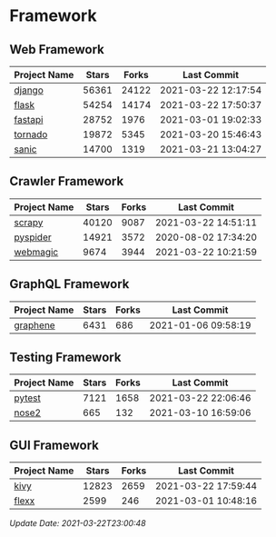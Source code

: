 # Framework

## Web Framework
| Project Name | Stars | Forks | Last Commit |
| ------------ | ----- | ----- | ----------- |
| [django](https://github.com/django/django) | 56361 | 24122 | 2021-03-22 12:17:54 |
| [flask](https://github.com/pallets/flask) | 54254 | 14174 | 2021-03-22 17:50:37 |
| [fastapi](https://github.com/tiangolo/fastapi) | 28752 | 1976 | 2021-03-01 19:02:33 |
| [tornado](https://github.com/tornadoweb/tornado) | 19872 | 5345 | 2021-03-20 15:46:43 |
| [sanic](https://github.com/sanic-org/sanic) | 14700 | 1319 | 2021-03-21 13:04:27 |

## Crawler Framework
| Project Name | Stars | Forks | Last Commit |
| ------------ | ----- | ----- | ----------- |
| [scrapy](https://github.com/scrapy/scrapy) | 40120 | 9087 | 2021-03-22 14:51:11 |
| [pyspider](https://github.com/binux/pyspider) | 14921 | 3572 | 2020-08-02 17:34:20 |
| [webmagic](https://github.com/code4craft/webmagic) | 9674 | 3944 | 2021-03-22 10:21:59 |

## GraphQL Framework
| Project Name | Stars | Forks | Last Commit |
| ------------ | ----- | ----- | ----------- |
| [graphene](https://github.com/graphql-python/graphene) | 6431 | 686 | 2021-01-06 09:58:19 |

## Testing Framework
| Project Name | Stars | Forks | Last Commit |
| ------------ | ----- | ----- | ----------- |
| [pytest](https://github.com/pytest-dev/pytest) | 7121 | 1658 | 2021-03-22 22:06:46 |
| [nose2](https://github.com/nose-devs/nose2) | 665 | 132 | 2021-03-10 16:59:06 |

## GUI Framework
| Project Name | Stars | Forks | Last Commit |
| ------------ | ----- | ----- | ----------- |
| [kivy](https://github.com/kivy/kivy) | 12823 | 2659 | 2021-03-22 17:59:44 |
| [flexx](https://github.com/flexxui/flexx) | 2599 | 246 | 2021-03-01 10:48:16 |

*Update Date: 2021-03-22T23:00:48*